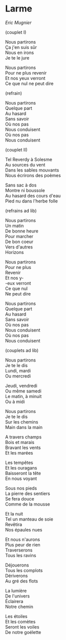 # Larme

*Eric Mugnier*

(couplet I)

Nous partirons<br>
Ça j'en suis sûr<br>
Nous en irons<br>
Je te le jure<br>

Nous partirons<br>
Pour ne plus revenir<br>
Et nos yeux verront<br>
Ce que nul ne peut dire<br>

(refrain)

Nous partirons<br>
Quelque part<br>
Au hasard<br>
Sans savoir<br>
Où nos pas<br>
Nous conduisent<br>
Où nos pas <br>
Nous conduisent<br>

(couplet II)

Tel Reverdy à Solesme<br>
Au sources du vent<br>
Dans les sables mouvants<br>
Nous écrirons des poèmes<br>

Sans sac à dos<br>
Montre ni boussole<br>
Au hasard des cours d'eau<br>
Pied nu dans l'herbe folle<br>

(refrains ad lib)

Nous partirons<br>
Un matin<br>
De bonne heure<br>
Pour marcher<br>
De bon coeur<br>
Vers d'autres<br>
Horizons<br>

Nous partirons<br>
Pour ne plus<br>
Revenir<br>
Et nos y-<br>
-eux verront<br>
Ce que nul<br>
Ne peut dire<br>

Nous partirons<br>
Quelque part<br>
Au hasard<br>
Sans savoir<br>
Où nos pas<br>
Nous conduisent<br>
Où nos pas <br>
Nous conduisent<br>

(couplets ad lib)

Nous partirons<br>
Je te le dis<br>
Lundi, mardi<br>
Ou mercredi<br>

Jeudi, vendredi<br>
Ou même samedi<br>
Le matin, à minuit<br>
Ou à midi<br>

Nous partirons<br>
Je te le dis<br>
Sur les chemins<br>
Main dans la main<br>

A travers champs<br>
Bois et marais<br>
Bravant les vents<br>
Et les marées<br>

Les tempêtes<br>
Et les ouragans<br>
Baisseront la tête<br>
En nous voyant<br>

Sous nos pieds<br>
La pierre des sentiers<br>
Se fera douce<br>
Comme de la mousse<br>

Et la nuit<br>
Tel un manteau de soie<br>
Revêtira<br>
Nos épaules nues<br>

Et nous n'aurons<br>
Plus peur de rien<br>
Traverserons<br>
Tous les ravins<br>

Déjouerons<br>
Tous les complots<br>
Dériverons<br>
Au gré des flots<br>

La lumière<br>
De l'univers<br>
Éclairera<br>
Notre chemin<br>

Les étoiles<br>
Et les comètes<br>
Seront les voiles<br>
De notre goélette
